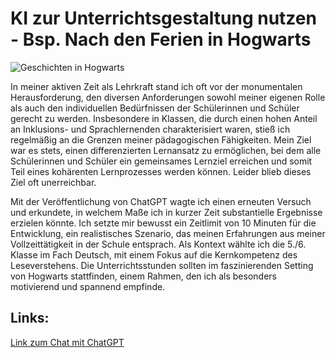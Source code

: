 # KI zur Unterrichtsgestaltung nutzen - Bsp. Nach den Ferien in Hogwarts

![Geschichten in Hogwarts](AI%20Beispiel%20Hogwarts.png)

In meiner aktiven Zeit als Lehrkraft stand ich oft vor der monumentalen Herausforderung, den diversen Anforderungen sowohl meiner eigenen Rolle als auch den individuellen Bedürfnissen der Schülerinnen und Schüler gerecht zu werden. Insbesondere in Klassen, die durch einen hohen Anteil an Inklusions- und Sprachlernenden charakterisiert waren, stieß ich regelmäßig an die Grenzen meiner pädagogischen Fähigkeiten. Mein Ziel war es stets, einen differenzierten Lernansatz zu ermöglichen, bei dem alle Schülerinnen und Schüler ein gemeinsames Lernziel erreichen und somit Teil eines kohärenten Lernprozesses werden können. Leider blieb dieses Ziel oft unerreichbar.

Mit der Veröffentlichung von ChatGPT wagte ich einen erneuten Versuch und erkundete, in welchem Maße ich in kurzer Zeit substantielle Ergebnisse erzielen könnte. Ich setzte mir bewusst ein Zeitlimit von 10 Minuten für die Entwicklung, ein realistisches Szenario, das meinen Erfahrungen aus meiner Vollzeittätigkeit in der Schule entsprach. Als Kontext wählte ich die 5./6. Klasse im Fach Deutsch, mit einem Fokus auf die Kernkompetenz des Leseverstehens. Die Unterrichtsstunden sollten im faszinierenden Setting von Hogwarts stattfinden, einem Rahmen, den ich als besonders motivierend und spannend empfinde.





## Links: 
[Link zum Chat mit ChatGPT](https://chat.openai.com/share/7e6107f3-471d-4119-b814-a2c6a9c74ac5)





